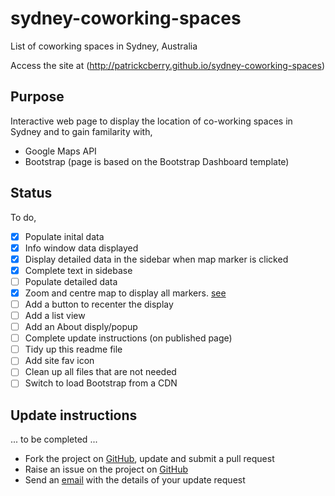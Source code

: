 # sydney-coworking-spaces
List of coworking spaces in Sydney, Australia

Access the site at (http://patrickcberry.github.io/sydney-coworking-spaces)

## Purpose
Interactive web page to display the location of co-working spaces in Sydney and 
to gain familarity with,
+ Google Maps API
+ Bootstrap (page is based on the Bootstrap Dashboard template)

## Status

To do,
- [X] Populate inital data 
- [X] Info window data displayed
- [X] Display detailed data in the sidebar when map marker is clicked
- [X] Complete text in sidebase
- [ ] Populate detailed data
- [X] Zoom and centre map to display all markers. [see](http://stackoverflow.com/questions/19304574/center-set-zoom-of-map-to-cover-all-visible-markers)
- [ ] Add a button to recenter the display
- [ ] Add a list view
- [ ] Add an About disply/popup
- [ ] Complete update instructions (on published page)
- [ ] Tidy up this readme file
- [ ] Add site fav icon
- [ ] Clean up all files that are not needed
- [ ] Switch to load Bootstrap from a CDN

## Update instructions

... to be completed ...
+ Fork the project on [GitHub](https://github.com/patrickcberry/sydney-coworking-spaces), update and submit a pull request
+ Raise an issue on the project on [GitHub](https://github.com/patrickcberry/sydney-coworking-spaces/issues)
+ Send an [email](https://github.com/patrickcberry) with the details of your update request



